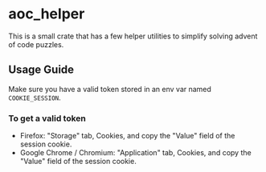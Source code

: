 # aoc_helper

This is a small crate that has a few helper utilities to simplify solving advent of code puzzles.

## Usage Guide

Make sure you have a valid token stored in an env var named `COOKIE_SESSION`.

### To get a valid token

* Firefox: "Storage" tab, Cookies, and copy the "Value" field of the session cookie.
* Google Chrome / Chromium: "Application" tab, Cookies, and copy the "Value" field of the session cookie.
